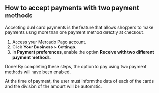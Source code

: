 ## How to accept payments with two payment methods
 
Accepting dual card payments is the feature that allows shoppers to make payments using more than one payment method directly at checkout.
  
1. Access your Mercado Pago account.
2. Click **Your Business > Settings**.
3. In **Payment preferences**, enable the option **Receive with two different payment methods**.

Done! By completing these steps, the option to pay using two payment methods will have been enabled.

At the time of payment, the user must inform the data of each of the cards and the division of the amount will be automatic.
